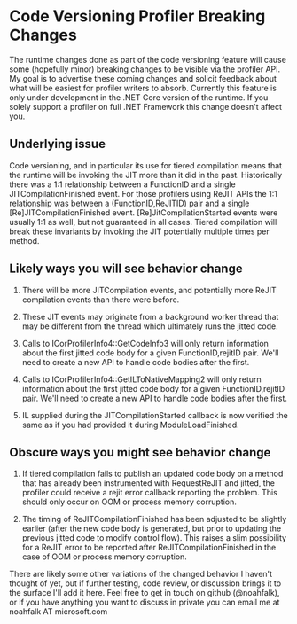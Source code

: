 # Code Versioning Profiler Breaking Changes #

The runtime changes done as part of the code versioning feature will cause some (hopefully minor) breaking changes to be visible via the profiler API. My goal is to advertise these coming changes and solicit feedback about what will be easiest for profiler writers to absorb. Currently this feature is only under development in the .NET Core version of the runtime. If you solely support a profiler on full .NET Framework this change doesn't affect you.

## Underlying issue ##

Code versioning, and in particular its use for tiered compilation means that the runtime will be invoking the JIT more than it did in the past. Historically there was a 1:1 relationship between a FunctionID and a single JITCompilationFinished event. For those profilers using ReJIT APIs the 1:1 relationship was between a (FunctionID,ReJITID) pair and a single [Re]JITCompilationFinished event. [Re]JitCompilationStarted events were usually 1:1 as well, but not guaranteed in all cases. Tiered compilation will break these invariants by invoking the JIT potentially multiple times per method.

## Likely ways you will see behavior change ##

1. There will be more JITCompilation events, and potentially more ReJIT compilation events than there were before.

2. These JIT events may originate from a background worker thread that may be different from the thread which ultimately runs the jitted code. 

3. Calls to ICorProfilerInfo4::GetCodeInfo3 will only return information about the first jitted code body for a given FunctionID,rejitID pair. We'll need to create a new API to handle code bodies after the first.

4. Calls to ICorProfilerInfo4::GetILToNativeMapping2 will only return information about the first jitted code body for a given FunctionID,rejitID pair. We'll need to create a new API to handle code bodies after the first.

5. IL supplied during the JITCompilationStarted callback is now verified the same as if you had provided it during ModuleLoadFinished.


## Obscure ways you might see behavior change ##

1. If tiered compilation fails to publish an updated code body on a method that has already been instrumented with RequestReJIT and jitted, the profiler could receive a rejit error callback reporting the problem. This should only occur on OOM or process memory corruption.

2. The timing of ReJITCompilationFinished has been adjusted to be slightly earlier (after the new code body is generated, but prior to updating the previous jitted code to modify control flow). This raises a slim possibility for a ReJIT error to be reported after ReJITCompilationFinished in the case of OOM or process memory corruption.


There are likely some other variations of the changed behavior I haven't thought of yet, but if further testing, code review, or discussion brings it to the surface I'll add it here. Feel free to get in touch on github (@noahfalk), or if you have anything you want to discuss in private you can email me at noahfalk AT microsoft.com